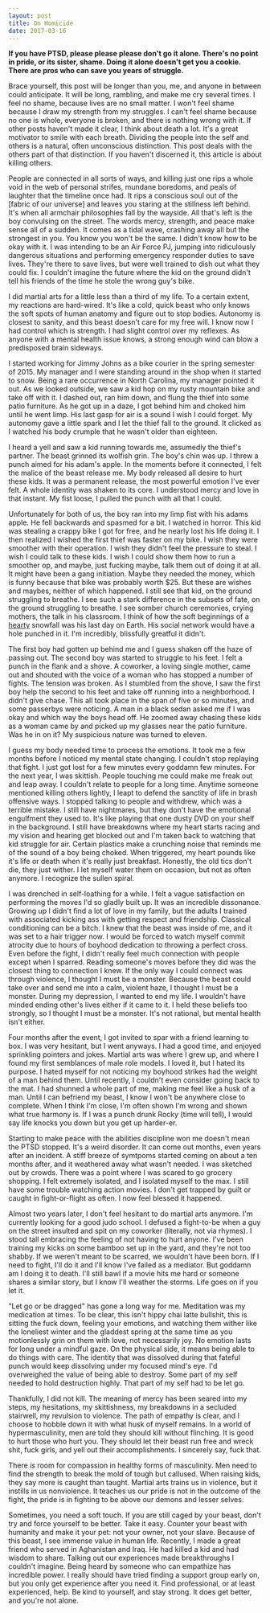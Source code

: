 ```yaml
---
layout: post
title: On Homicide
date: 2017-03-16
---
```

**If you have PTSD, please please please don't go it alone. There's no point in pride, or its sister, shame. Doing it alone doesn't get you a cookie. There are pros who can save you years of struggle.**

Brace yourself, this post will be longer than you, me, and anyone in between could anticipate. It will be long, rambling, and make me cry several times. I feel no shame, because lives are no small matter. I won't feel shame because I draw my strength from my struggles. I can't feel shame because no one is whole, everyone is broken, and there is nothing wrong with it. If other posts haven't made it clear, I think about death a lot. It's a great motivator to smile with each breath. Dividing the people into the self and others is a natural, often unconscious distinction. This post deals with the others part of that distinction. If you haven't discerned it, this article is about killing others.

People are connected in all sorts of ways, and killing just one rips a whole void in the web of personal strifes, mundane boredoms, and peals of laughter that the timeline once had. It rips a conscious soul out of the [fabric of our universe] and leaves you staring at the stillness left behind. It's when all armchair philosophies fall by the wayside. All that's left is the boy convulsing on the street. The words mercy, strength, and peace make sense all of a sudden. It comes as a tidal wave, crashing away all but the strongest in you. You know you won't be the same. I didn't know how to be okay with it. I was intending to be an Air Force PJ, jumping into ridiculously dangerous situations and performing emergency responder duties to save lives. They're there to save lives, but were well trained to dish out what they could fix. I couldn't imagine the future where the kid on the ground didn't tell his friends of the time he stole the wrong guy's bike.

I did martial arts for a little less than a third of my life. To a certain extent, my reactions are hard-wired. It's like a cold, quick beast who only knows the soft spots of human anatomy and figure out to stop bodies. Autonomy is closest to sanity, and this beast doesn't care for my free will. I know now I had control which is strength. I had slight control over my reflexes. As anyone with a mental health issue knows, a strong enough wind can blow a predisposed brain sideways.

I started working for Jimmy Johns as a bike courier in the spring semester of 2015. My manager and I were standing around in the shop when it started to snow. Being a rare occurrence in North Carolina, my manager pointed it out. As we looked outside, we saw a kid hop on my rusty mountain bike and take off with it. I dashed out, ran him down, and flung the thief into some patio furniture. As he got up in a daze, I got behind him and choked him until he went limp. His last gasp for air is a sound I wish I could forget. My autonomy gave a little spark and I let the thief fall to the ground. It clicked as I watched his body crumple that he wasn't older than eighteen.

I heard a yell and saw a kid running towards me, assumedly the thief's partner. The beast grinned its wolfish grin. The boy's chin was up. I threw a punch aimed for his adam's apple. In the moments before it connected, I felt the malice of the beast release me. My body released all desire to hurt these kids. It was a permanent release, the most powerful emotion I've ever felt. A whole identity was shaken to its core. I understood mercy and love in that instant. My fist loose, I pulled the punch with all that I could.

Unfortunately for both of us, the boy ran into my limp fist with his adams apple. He fell backwards and spasmed for a bit. I watched in horror. This kid was stealing a crappy bike I got for free, and he nearly lost his life doing it. I then realized I wished the first thief was faster on my bike. I wish they were smoother with their operation. I wish they didn't feel the pressure to steal. I wish I could talk to these kids. I wish I could show them how to run a smoother op, and maybe, just fucking maybe, talk them out of doing it at all. It might have been a gang initiation. Maybe they needed the money, which is funny because that bike was probably worth $25. But these are wishes and maybes, neither of which happened. I still see that kid, on the ground struggling to breathe. I see such a stark difference in the subsets of fate, on the ground struggling to breathe. I see somber church ceremonies, crying mothers, the talk in his classroom. I think of how the soft beginnings of a [hearty][snowpocalypse] snowfall was his last day on Earth. His social network would have a hole punched in it. I'm incredibly, blissfully greatful it didn't.

The first boy had gotten up behind me and I guess shaken off the haze of passing out. The second boy was started to struggle to his feet. I felt a punch in the flank and a shove. A coworker, a loving single mother, came out and shouted with the voice of a woman who has stopped a number of fights. The tension was broken. As I stumbled from the shove, I saw the first boy help the second to his feet and take off running into a neighborhood. I didn't give chase. This all took place in the span of five or so minutes, and some passerbys were noticing. A man in a black sedan asked me if I was okay and which way the boys head off. He zoomed away chasing these kids as a woman came by and picked up my glasses near the patio furniture. Was he in on it? My suspicious nature was turned to eleven.

I guess my body needed time to process the emotions. It took me a few months before I noticed my mental state changing. I couldn't stop replaying that fight. I just got lost for a few minutes every goddamn few minutes. For the next year, I was skittish. People touching me could make me freak out and leap away. I couldn't relate to people for a long time. Anytime someone mentioned killing others lightly, I leapt to defend the sanctity of life in brash offensive ways. I stopped talking to people and withdrew, which was a terrible mistake. I still have nightmares, but they don't have the emotional engulfment they used to. It's like playing that one dusty DVD on your shelf in the background. I still have breakdowns where my heart starts racing and my vision and hearing get blocked out and I'm taken back to watching that kid struggle for air. Certain plastics make a crunching noise that reminds me of the sound of a boy being choked. When triggered, my heart pounds like it's life or death when it's really just breakfast.  Honestly, the old tics don't die, they just wither. I let myself water them on occasion, but not as often anymore. I recognize the sullen spiral.

I was drenched in self-loathing for a while. I felt a vague satisfaction on performing the moves I'd so gladly built up. It was an incredible dissonance. Growing up I didn't find a lot of love in my family, but the adults I trained with associated kicking ass with getting respect and friendship. Classical conditioning can be a bitch. I knew that the beast was inside of me, and it was set to a hair trigger now. I would be forced to watch myself commit atrocity due to hours of boyhood dedication to throwing a perfect cross. Even before the fight, I didn't really feel much connection with people except when I sparred. Reading someone's moves before they did was the closest thing to connection I knew. If the only way I could connect was through violence, I thought I must be a monster. Because the beast could take over and send me into a calm, violent haze, I thought I must be a monster. During my depression, I wanted to end my life. I wouldn't have minded ending other's lives either if it came to it. I held these beliefs too strongly, so I thought I must be a monster. It's not rational, but mental health isn't either.

Four months after the event, I got invited to spar with a friend learning to box. I was very hesitant, but I went anyways. I had a good time, and enjoyed sprinkling pointers and jokes. Martial arts was where I grew up, and where I found my first semblances of male role models. I loved it, but I hated its purpose. I hated myself for not noticing my boyhood strikes had the weight of a man behind them. Until recently, I couldn't even consider going back to the mat. I had shunned a whole part of me, making me feel like a husk of a man. Until I can befriend my beast, I know I won't be anywhere close to complete. When I think I'm close, I'm often shown I'm wrong and shown what true harmony is. If I was a punch drunk Rocky (time will tell), I would say life knocks you down but you get up harder-er.

Starting to make peace with the abilities discipline won me doesn't mean the PTSD stopped. It's a weird disorder. It can come out months, even years after an incident.  A stiff breeze of symtpoms started coming on about a ten months after, and it weathered away what wasn't needed. I was sketched out by crowds. There was a point where I was scared to go grocery shopping. I felt extremely isolated, and I isolated myself to the max. I still have some trouble watching action movies. I don't get trapped by guilt or caught in fight-or-flight as often. I now feel blessed it happened.

Almost two years later, I don't feel hesitant to do martial arts anymore. I'm currently looking for a good judo school. I defused a fight-to-be when a guy on the street insulted and spit on my coworker (literally, not via rhymes). I stood tall embracing the feeling of not having to hurt anyone. I've been training my kicks on some bamboo set up in the yard, and they're not too shabby. If we weren't meant to be scarred, we wouldn't have been born. If I need to fight, I'll do it and I'll know I've failed as a mediator. But goddamn am I doing it to death. I'll still bawl if a movie hits me hard or someone shares a similar story, but I know I'll weather the storms. Life goes on if you let it.

"Let go or be dragged" has gone a long way for me. Meditation was my medication at times. To be clear, this isn't hippy chai latte bullshit, this is sitting the fuck down, feeling your emotions, and watching them wither like the loneliest winter and the gladdest spring at the same time as you motionlessly grin on them with love, not necessarily joy. No emotion lasts for long under a mindful gaze. On the physical side, it means being able to do things with care. The identity that was dissolved during that fateful punch would keep dissolving under my focused mind's eye. I'd overweighed the value of being able to destroy. Some part of my self needed to hold destruction highly. That part of my self had to be let go.

Thankfully, I did not kill. The meaning of mercy has been seared into my steps, my hesitations, my skittishness, my breakdowns in a secluded stairwell, my revulsion to violence. The path of empathy is clear, and I choose to hobble down it with what husk of myself remains. In a world of hypermasculinity, men are told they should kill without flinching. It is good to hurt those who hurt you. They should let their beast run free and wreck shit, fuck girls, and yell out their accomplishments. I sincerely say, fuck that. 

There *is* room for compassion in healthy forms of masculinity. Men need to find the strength to break the mold of tough but callused. When raising kids, they say more is caught than taught. Martial arts trains us in violence, but it instills in us nonviolence. It teaches us our pride is not in the outcome of the fight, the pride is in fighting to be above our demons and lesser selves.

Sometimes, you need a soft touch. If you are still caged by your beast, don't try and force yourself to be better. Take it easy. Counter your beast with humanity and make it your pet: not your owner, not your slave. Because of this beast, I see immense value in human life. Recently, I made a great friend who served in Aghanistan and Iraq. He had killed a kid and had wisdom to share. Talking out our experiences made breakthroughs I couldn't imagine. Being heard by someone who can empathize has incredible power. I really should have tried finding a support group early on, but you only get experience after you need it. Find professional, or at least experienced, help. Be kind to yourself, and stay strong. It does get better, and you're not alone.

[snowpocalypse]:https://www.wral.com/-oh-my-gosh-raleigh-woman-s-snow-photo-goes-viral/13390109/
